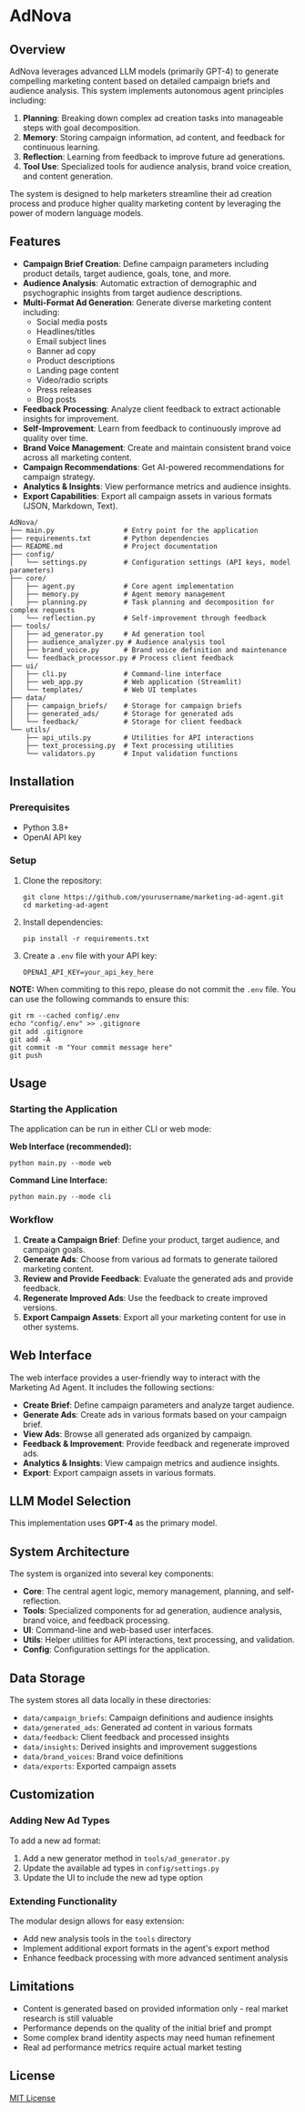 # AdNova

## Overview

AdNova leverages advanced LLM models (primarily GPT-4) to generate compelling marketing content based on detailed campaign briefs and audience analysis. This system implements autonomous agent principles including:

1. **Planning**: Breaking down complex ad creation tasks into manageable steps with goal decomposition.
2. **Memory**: Storing campaign information, ad content, and feedback for continuous learning.
3. **Reflection**: Learning from feedback to improve future ad generations.
4. **Tool Use**: Specialized tools for audience analysis, brand voice creation, and content generation.

The system is designed to help marketers streamline their ad creation process and produce higher quality marketing content by leveraging the power of modern language models.

## Features

- **Campaign Brief Creation**: Define campaign parameters including product details, target audience, goals, tone, and more.
- **Audience Analysis**: Automatic extraction of demographic and psychographic insights from target audience descriptions.
- **Multi-Format Ad Generation**: Generate diverse marketing content including:
  - Social media posts
  - Headlines/titles
  - Email subject lines
  - Banner ad copy
  - Product descriptions
  - Landing page content
  - Video/radio scripts
  - Press releases
  - Blog posts
- **Feedback Processing**: Analyze client feedback to extract actionable insights for improvement.
- **Self-Improvement**: Learn from feedback to continuously improve ad quality over time.
- **Brand Voice Management**: Create and maintain consistent brand voice across all marketing content.
- **Campaign Recommendations**: Get AI-powered recommendations for campaign strategy.
- **Analytics & Insights**: View performance metrics and audience insights.
- **Export Capabilities**: Export all campaign assets in various formats (JSON, Markdown, Text).

```
AdNova/
├── main.py                 # Entry point for the application
├── requirements.txt        # Python dependencies
├── README.md               # Project documentation
├── config/
│   └── settings.py         # Configuration settings (API keys, model parameters)
├── core/
│   ├── agent.py            # Core agent implementation
│   ├── memory.py           # Agent memory management
│   ├── planning.py         # Task planning and decomposition for complex requests
│   └── reflection.py       # Self-improvement through feedback
├── tools/
│   ├── ad_generator.py     # Ad generation tool
│   ├── audience_analyzer.py # Audience analysis tool
│   ├── brand_voice.py      # Brand voice definition and maintenance
│   └── feedback_processor.py # Process client feedback
├── ui/
│   ├── cli.py              # Command-line interface
│   ├── web_app.py          # Web application (Streamlit)
│   └── templates/          # Web UI templates
├── data/
│   ├── campaign_briefs/    # Storage for campaign briefs
│   ├── generated_ads/      # Storage for generated ads
│   └── feedback/           # Storage for client feedback
└── utils/
    ├── api_utils.py        # Utilities for API interactions
    ├── text_processing.py  # Text processing utilities
    └── validators.py       # Input validation functions
```

## Installation

### Prerequisites

- Python 3.8+
- OpenAI API key

### Setup

1. Clone the repository:
   ```
   git clone https://github.com/yourusername/marketing-ad-agent.git
   cd marketing-ad-agent
   ```

2. Install dependencies:
   ```
   pip install -r requirements.txt
   ```

3. Create a `.env` file with your API key:
   ```
   OPENAI_API_KEY=your_api_key_here
   ```

**NOTE:** When commiting to this repo, please do not commit the `.env` file. You can use the following commands to ensure this:

```
git rm --cached config/.env
echo "config/.env" >> .gitignore
git add .gitignore
git add -A
git commit -m "Your commit message here"
git push
```

## Usage

### Starting the Application

The application can be run in either CLI or web mode:

**Web Interface (recommended):**
```
python main.py --mode web
```

**Command Line Interface:**
```
python main.py --mode cli
```

### Workflow

1. **Create a Campaign Brief**: Define your product, target audience, and campaign goals.
2. **Generate Ads**: Choose from various ad formats to generate tailored marketing content.
3. **Review and Provide Feedback**: Evaluate the generated ads and provide feedback.
4. **Regenerate Improved Ads**: Use the feedback to create improved versions.
5. **Export Campaign Assets**: Export all your marketing content for use in other systems.

## Web Interface

The web interface provides a user-friendly way to interact with the Marketing Ad Agent. It includes the following sections:

- **Create Brief**: Define campaign parameters and analyze target audience.
- **Generate Ads**: Create ads in various formats based on your campaign brief.
- **View Ads**: Browse all generated ads organized by campaign.
- **Feedback & Improvement**: Provide feedback and regenerate improved ads.
- **Analytics & Insights**: View campaign metrics and audience insights.
- **Export**: Export campaign assets in various formats.

## LLM Model Selection

This implementation uses **GPT-4** as the primary model.

## System Architecture

The system is organized into several key components:

- **Core**: The central agent logic, memory management, planning, and self-reflection.
- **Tools**: Specialized components for ad generation, audience analysis, brand voice, and feedback processing.
- **UI**: Command-line and web-based user interfaces.
- **Utils**: Helper utilities for API interactions, text processing, and validation.
- **Config**: Configuration settings for the application.

## Data Storage

The system stores all data locally in these directories:

- `data/campaign_briefs`: Campaign definitions and audience insights
- `data/generated_ads`: Generated ad content in various formats
- `data/feedback`: Client feedback and processed insights
- `data/insights`: Derived insights and improvement suggestions
- `data/brand_voices`: Brand voice definitions
- `data/exports`: Exported campaign assets

## Customization

### Adding New Ad Types

To add a new ad format:

1. Add a new generator method in `tools/ad_generator.py`
2. Update the available ad types in `config/settings.py`
3. Update the UI to include the new ad type option

### Extending Functionality

The modular design allows for easy extension:

- Add new analysis tools in the `tools` directory
- Implement additional export formats in the agent's export method
- Enhance feedback processing with more advanced sentiment analysis

## Limitations

- Content is generated based on provided information only - real market research is still valuable
- Performance depends on the quality of the initial brief and prompt
- Some complex brand identity aspects may need human refinement
- Real ad performance metrics require actual market testing

## License

[MIT License](LICENSE)
